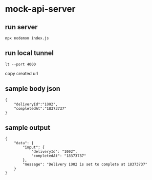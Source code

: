 # mock-api-server

## run server
```
npx nodemon index.js
```

## run local tunnel
```
lt --port 4000
```
copy created url

## sample body json
```
{
    "deliveryId":"1002",
    "completedAt":"18373737"
}
```

## sample output
```
{
    "data": {
        "input": {
            "deliveryId": "1002",
            "completedAt": "18373737"
        },
        "message": "Delivery 1002 is set to complete at 18373737"
    }
}
```
